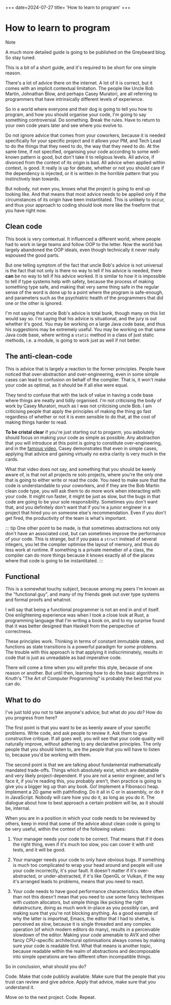 +++
date=2024-07-27
title= 'How to learn to program'
+++
# How to learn to program

> [!note]
> A much more detailed guide is going to be published on the Greybeard
> blog.  So stay tuned.

This is a bit of a short guide, and it's required to be short for one simple reason.

There's a lot of advice there on the internet.  A lot of it is correct, but it
comes with an implicit contextual limitation.  The people like Uncle Bob
Martin, Johnathan Blow, and perhaps Casey Muratori, are all referring to
programmers that have intrinsically different levels of experience.

So in a world where everyone and their dog is going to tell you how to program,
and how you should organise your code, I'm going to say something
controversial.  Do something.  Break the rules.  Have to return to your own
code years later and see where you evolve to.

Do not ignore advice that comes from your coworkers, because it is needed
specifically for your specific project and it allows your PM, and Tech Lead to
do the things that they need to do, the way that they need to do.  At the same
time, if not specified, organising your code according to some well-known
pattern is good, but don't take it to religious levels.  All advice, if
divorced from the context of its origin is bad.  All advice when applied within
context, is good.  It really is up for debate, whether or not you should care
if the dependency is injected, or it is written in the horrible pattern that
you instinctively lean towards.

But nobody, not even you, knows what the project is going to end up looking
like. And that means that most advice needs to be applied only if the
circumstances of its origin have been instantitated.  This is unlikely to
occur, and thus your approach to coding should look more like the freeform that
you have right now.


## Clean code

This book is very contextual.  It influenced a different world, where people
had to work in large teams and follow OOP to the letter.  Now the world has
largely abandoned the OOP ideals, even though technically it never really
espoused the good parts.

But one telling symptom of the fact that uncle Bob's advice is not universal is
the fact that not only is there no way to tell if his advice is needed, there
**can** be no way to tell if his advice worked.  It is similar to how it is
impossible to tell if type systems help with safety, because the process of
making something type safe, and making that very same thing safe in the regular
sense of the word is done up to a point where the program is safe-enough, and
parameters such as the psychiatric health of the programmers that did one or
the other is ignored.

I'm not saying that uncle Bob's advice is total bunk, though many on this list
would say so. I'm saying that his advice is situational, and the jury is out
whether it's good.  You may be working on a large Java code base, and thus his
suggestions may be extremely useful.  You may be working on that same Java code
base, where writing a `static` method in a class of just static methods, i.e. a
module, is going to work just as well if not better.

## The anti-clean-code

This is advice that is largely a reaction to the former principles.  People
have noticed that over-abstraction and over-engineering, even in some simple
cases can lead to confusion on behalf of the compiler.  That is, it won't make
your code as optimal, as it should be if all else were equal.

They tend to confuse that with the lack of value in having a code base where
things are neatly and tidily organised.  I'm not criticising the body of work
by Casey Muratori, much as I was not criticising uncle Bob.  I am criticising
people that apply the principles of making the thing go fast regardless of
whether or not it is even sensible to do that, at the cost of making things
harder to read.

**To be cristal clear** if you're just starting out to progarm, you asbolutely
should focus on making your code as simple  as possible.  Any abstraction that
you will introduce at this point is going to constitute over-engineering, and
in the [famous video](https://youtu.be/tD5NrevFtbU), Casey demonstrates that
even in simple cases, applying that advice and gaining virtually no extra
clarity is very much in the cards.

What that video does not say, and something that you should be keenly aware of,
is that not all projects re solo projects, where you're the only one that is
going to either write or read the code.  You need to make sure that the code is
understandable to your coworkers, and if they are the Bob Martin clean code
type, you will ask them to do more work when interacting with your code.  It
might run faster, it might be just as slow, but the bugs in that code are going
to be your sole responsibility.  Sometimes you don't want that, and you
definitely don't want that if you're a junior engineer in a project that hired
you on someone else's recommendation.  Even if you don't get fired, the
productivity of the team is what's important.

::: tip
One other point to be made, is that sometimes abstractions not only don't have
an associated cost, but can sometimes improve the performance of your code.
This is strange, but if you pass a `struct` instead of several integers, you
let the compiler optimise the layout of memory, and thus do less work at
runtime.  If something is a private memeber of a class, the compiler can do
more things because it knows exactly all of the places where that code is going
to be instantitated.
:::

## Functional

This is a somewhat touchy subject, because among my peers I'm known as the
"functional guy", and many of my friends geek out over type systems and formal
proofs and whatnot.

I will say that being a functional programmer is not an end in and of itself.
One enlightening experience was when I took a close look at Rust, a programming
language that I'm writing a book on, and to my surprise found that it was
better designed than Haskell from the perspective of correctness.

These principles work.  Thinking in terms of constant immutable states, and
functions as state transitions is a powerful paradigm for _some_ problems.  The
trouble with this approach is that applying it indiscriminately, results in
code that is just as unreadable as bad imperative code.

There will come a time when you will prefer this style, because of one reason
or another.  But until then, learning how to do the basic algorithms in Knuth's
"The Art of Computer Programming" is probably the best that you can do.

## What to do

I've just told you not to take anyone's advice; but what _do you do_? How do
you progress from here?

The first point is that you want to be as keenly aware of your specific
problems.  Write code, and ask people to review it.  Ask them to give
constructive critique.  If all goes well, you will see that your code quality
will naturally improve, without adhering to any declarative principles.  The
only people that you should listen to, are the people that you will have to
listen to, because you'd be working with them.

The second point is that we are talking about fundamental mathematically
mandated trade-offs.  Things which absolutely exist, which are debatable and
very likely project-dependent.  If you are not a senior engineer, and let's
face it, if you're reading this, you probably aren't, then practice is going to
give you a bigger leg up than any book.  Go!  Implement a Fibonacci heap.
Implement a 2D game with pathfinding.  Do it all in C or in assembly, or do it
in JavaScript.  Nobody will care how you do it, as long as you do it.  The
dialogue about how to best approach a certain problem will be, as it should be,
internal.

When you are in a position in which your code needs to be reviewed by others,
keep in mind that some of the advice about clean code is going to be very
useful, within the context of the following values:

1) Your manager needs your code to be correct.  That means that if it does the
right thing, even if it's much too slow, you can cover it with unit tests, and
it will be good.

2) Your manager needs your code to only have obvious bugs.  If something is
much too complicated to wrap your head around and people will use your code
incorrectly, it's your fault. It doesn't matter if it's over-abstracted, or
under-abstracted, if it's like OpenGL or Vulkan, if the way it's arranged leads
to problems, means that you need to react.

3) Your code needs to have good performance characteristics.  More often than
not this doesn't mean that you need to use some fancy techniques with custom
allocators, but simple things like picking the right datastructure, doing as
much work in-place as you possibly can, and making sure that you're not
blocking anything.  As a good example of why the latter is importnat, Emacs,
the editor that I had to shelve, is perceived as slow, because it is single
threaded and any complex operation (of which modern editors do many), results
in a perceivable slowdown of the editor.  Making your code amenable to AVX and
other fancy CPU-specific architectural optimisations always comes by making
sure your code is readable first.  What that means is another topic, because
readable within the realm of abstractions and decomposable into simple operations
are two different often incompatible things.

So in conclusion, what should you do?

Code.  Make that code publicly available.  Make sure that the people that you trust
can review and give advice.  Apply that advice, make sure that you understand it.

Move on to the next project.  Code.   Repeat.
